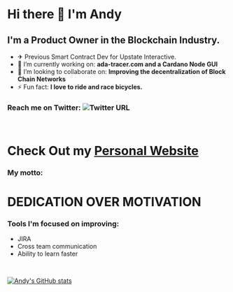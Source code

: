 # Hi there 👋 I'm Andy

## I'm a Product Owner in the Blockchain Industry.

<!--
**andywoodruff6/andywoodruff6** is a ✨ _special_ ✨ repository because its `README.md` (this file) appears on your GitHub profile.
Here are some ideas to get you started: -->
- ✈  Previous Smart Contract Dev for Upstate Interactive. 
- 🔭 I’m currently working on: <b>ada-tracer.com and a Cardano Node GUI</b>
- 👯 I’m looking to collaborate on: <b>Improving the decentralization of Block Chain Networks</b>
- ⚡ Fun fact: <b>I love to ride and race bicycles.</b>


### Reach me on Twitter: ![Twitter URL](https://img.shields.io/twitter/url?label=Follow%20Me&style=social&url=https%3A%2F%2Ftwitter.com%2FWoodruffAndy)
<br>

# Check Out my [Personal Website](https://andywoodruff6.github.io/#home)

### My motto:
# DEDICATION OVER MOTIVATION

### Tools I'm focused on improving:
- JIRA
- Cross team communication
- Ability to learn faster
<br>

[![Andy's GitHub stats](https://github-readme-stats.vercel.app/api?username=andywoodruff6)](https://github.com/anuraghazra/github-readme-stats)

[twitter]: https://twitter.com/WoodruffAndy
